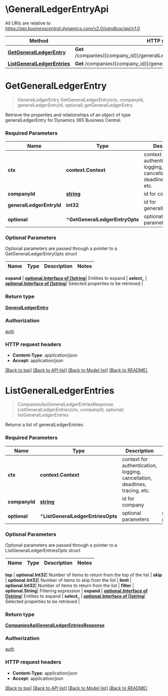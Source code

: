 # \GeneralLedgerEntryApi

All URIs are relative to *https://api.businesscentral.dynamics.com/v2.0/sandbox/api/v1.0*

Method | HTTP request | Description
------------- | ------------- | -------------
[**GetGeneralLedgerEntry**](GeneralLedgerEntryApi.md#GetGeneralLedgerEntry) | **Get** /companies({company_id})/generalLedgerEntries({generalLedgerEntry_id}) | getGeneralLedgerEntry
[**ListGeneralLedgerEntries**](GeneralLedgerEntryApi.md#ListGeneralLedgerEntries) | **Get** /companies({company_id})/generalLedgerEntries | listGeneralLedgerEntries


# **GetGeneralLedgerEntry**
> GeneralLedgerEntry GetGeneralLedgerEntry(ctx, companyId, generalLedgerEntryId, optional)
getGeneralLedgerEntry

Retrieve the properties and relationships of an object of type generalLedgerEntry for Dynamics 365 Business Central.

### Required Parameters

Name | Type | Description  | Notes
------------- | ------------- | ------------- | -------------
 **ctx** | **context.Context** | context for authentication, logging, cancellation, deadlines, tracing, etc.
  **companyId** | [**string**](.md)| id for company | 
  **generalLedgerEntryId** | **int32**| id for generalLedgerEntry | 
 **optional** | ***GetGeneralLedgerEntryOpts** | optional parameters | nil if no parameters

### Optional Parameters
Optional parameters are passed through a pointer to a GetGeneralLedgerEntryOpts struct

Name | Type | Description  | Notes
------------- | ------------- | ------------- | -------------


 **expand** | [**optional.Interface of []string**](string.md)| Entities to expand | 
 **select_** | [**optional.Interface of []string**](string.md)| Selected properties to be retrieved | 

### Return type

[**GeneralLedgerEntry**](generalLedgerEntry.md)

### Authorization

[auth](../README.md#auth)

### HTTP request headers

 - **Content-Type**: application/json
 - **Accept**: application/json

[[Back to top]](#) [[Back to API list]](../README.md#documentation-for-api-endpoints) [[Back to Model list]](../README.md#documentation-for-models) [[Back to README]](../README.md)

# **ListGeneralLedgerEntries**
> CompaniesApiGeneralLedgerEntriesResponse ListGeneralLedgerEntries(ctx, companyId, optional)
listGeneralLedgerEntries

Returns a list of generalLedgerEntries

### Required Parameters

Name | Type | Description  | Notes
------------- | ------------- | ------------- | -------------
 **ctx** | **context.Context** | context for authentication, logging, cancellation, deadlines, tracing, etc.
  **companyId** | [**string**](.md)| id for company | 
 **optional** | ***ListGeneralLedgerEntriesOpts** | optional parameters | nil if no parameters

### Optional Parameters
Optional parameters are passed through a pointer to a ListGeneralLedgerEntriesOpts struct

Name | Type | Description  | Notes
------------- | ------------- | ------------- | -------------

 **top** | **optional.Int32**| Number of items to return from the top of the list | 
 **skip** | **optional.Int32**| Number of items to skip from the list | 
 **limit** | **optional.Int32**| Number of items to return from the list | 
 **filter** | **optional.String**| Filtering expression | 
 **expand** | [**optional.Interface of []string**](string.md)| Entities to expand | 
 **select_** | [**optional.Interface of []string**](string.md)| Selected properties to be retrieved | 

### Return type

[**CompaniesApiGeneralLedgerEntriesResponse**](CompaniesAPIGeneralLedgerEntriesResponse.md)

### Authorization

[auth](../README.md#auth)

### HTTP request headers

 - **Content-Type**: application/json
 - **Accept**: application/json

[[Back to top]](#) [[Back to API list]](../README.md#documentation-for-api-endpoints) [[Back to Model list]](../README.md#documentation-for-models) [[Back to README]](../README.md)

